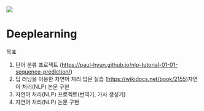  <img src="https://img.shields.io/badge/Python-3776AB?style=flat&logo=Pythont&logoColor=white"/>
<h1>Deeplearning</h1>

목표


1. 단어 분류 프로젝트 (https://paul-hyun.github.io/nlp-tutorial-01-01-sequence-prediction/)
2. 딥 러닝을 이용한 자연어 처리 입문 실습 (https://wikidocs.net/book/2155)자연어 처리(NLP) 논문 구현
3. 자연어 처리(NLP) 프로젝트(번역기, 가사 생성기)
4. 자연어 처리(NLP) 논문 구현

